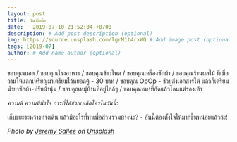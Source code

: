 ```yaml
---
layout: post
title: วันซักผ้า
date:   2019-07-10 21:52:04 +0700
description: # Add post description (optional)
img: https://source.unsplash.com/lgrM1t4rxWQ # Add image post (optional)
tags: [2019-07]
author: # Add name author (optional)
---
```

ขอบคุณแอล / ขอบคุณโรงอาหาร / ขอบคุณข้าวโพด / ขอบคุณเครื่องซักผ้า / ขอบคุณร้านผลไม้ ที่เมื่อวานให้แลกเหรียญมาเตรียมไว้หยอดตู้ - 30 บาท / ขอบคุณ OpOp - ช่วยส่งเอกสารให้ แล้วก็เตรียมน้ำยาซักผ้า-ปรับผ้านุ่ม / ขอบคุณหมู่บ้านที่อยู่ใกล้ๆ / ขอบคุณหมาที่กัดแล้วโดนแต่รองเท้า

<i class="fa fa-child" style="color:plum"></i>

*ความดี ความมีน้ำใจ การที่ได้ช่วยเหลือใครในวันนี้*:

เก็บขยะระหว่างทางเดิน แล้วมีอะไรที่ทำเพื่อส่วนรวมบ้างนะ? - อันนี้ต้องตั้งใจให้มากขึ้นหน่อยแล้วล่ะ!

*Photo by [Jeremy Sallee](https://unsplash.com/@jeremysallee) on [Unsplash](https://unsplash.com)*
